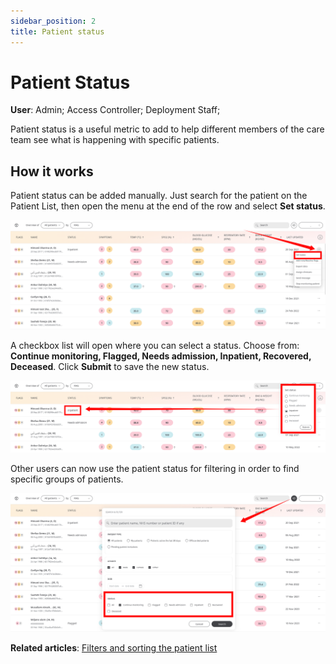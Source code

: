 ```yaml
---
sidebar_position: 2
title: Patient status
---
```

# Patient Status
**User**: Admin; Access Controller; Deployment Staff; 

Patient status is a useful metric to add to help different members of the care team see what is happening with specific patients.
## How it works​
Patient status can be added manually. Just search for the patient on the Patient List, then open the menu at the end of the row and select **Set status**.

![Set status](./assets/PatientStatus01.png)

A checkbox list will open where you can select a status. Choose from: **Continue monitoring, Flagged, Needs admission, Inpatient, Recovered, Deceased**. Click **Submit** to save the new status.

![Status list](./assets/PatientStatus02.png)

Other users can now use the patient status for filtering in order to find specific groups of patients.

![Status filters](./assets/PatientStatus03.png)

**Related articles**: [Filters and sorting the patient list](https://github.com/huma-engineering/huma-docs/blob/99f12b32f4c6ce6f6e559b261e1899a817077982/data-collection/Clinician%20Portal/Managing%20Patients/Patient%20list.md) 

